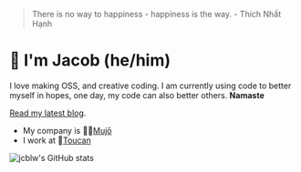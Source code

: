 > There is no way to happiness - happiness is the way. - Thích Nhất Hạnh


# 🎨 I'm Jacob (he/him)

I love making OSS, and creative coding. I am currently using code to better myself in hopes, one day, my code can also better others. **Namaste**

[Read my latest blog](https://jcbl.ws/growing-a-digital-flower).

* My company is 🧘‍♂️[Mujō](https://github.com/mujo-code)
* I work at 🦜[Toucan](https://jointoucan.com)

![jcblw's GitHub stats](https://github-readme-stats.vercel.app/api?username=jcblw&count_private=true)

